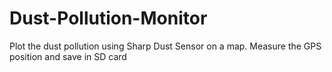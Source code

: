 # Dust-Pollution-Monitor

Plot the dust pollution using Sharp Dust Sensor on a map. 
Measure the GPS position and save in SD card 
